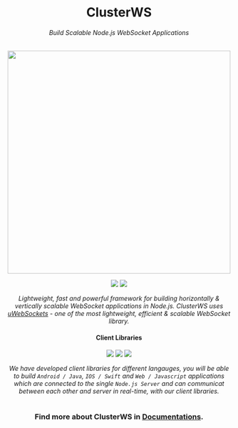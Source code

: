 <h1 align="center">ClusterWS</h1> 
<h6 align="center">Build Scalable Node.js WebSocket Applications</h6>

<p align="center">
 <img src="https://cdn.rawgit.com/goriunov/159120ca6a883d8d4e75543ec395d361/raw/f4c3c36ac1ab75beedcf73312272b60dac33ecfa/clusterws.svg" width="500">
</p>

<p align="center">
 <a title="NPM Version" href="https://badge.fury.io/js/clusterws"><img src="https://badge.fury.io/js/clusterws.svg"></a>
 <a title="GitHub version" href="https://badge.fury.io/gh/goriunov%2FClusterWS"><img src="https://badge.fury.io/gh/goriunov%2FClusterWS.svg"></a>
</p>

<p align="center">
    <i>Lightweight, fast and powerful framework for building horizontally & vertically scalable WebSocket applications in Node.js. ClusterWS uses <a href="https://github.com/uNetworking/uWebSockets">uWebSockets</a> - one of the most lightweight, efficient & scalable WebSocket library.</i>
</p>

<h4 align="center">
    Client Libraries
</h4>

<p align="center">
    <a href="https://github.com/ClusterWS/ClusterWS-Client-Swift"><img src="https://u.cubeupload.com/goriunovd/swift.png" /></a>
    <a href="https://github.com/ClusterWS/ClusterWS-Client-Java"><img src="https://u.cubeupload.com/goriunovd/java.png" /></a>
    <a href="https://github.com/ClusterWS/ClusterWS-Client-JS"><img src="https://u.cubeupload.com/goriunovd/javascript.png" /></a>
</p>

<p align="center">
    <i>We have developed client libraries for different langauges, you will be able to build <code>Android / Java</code>, <code>IOS / Swift</code> and <code>Web / Javascript</code> applications which are connected to the single <code>Node.js Server</code> and can communicat between each other and server in real-time, with our client libraries.</i>
</p>

<h1></h1>
<h3 align="center">
    Find more about ClusterWS in <a href="https://github.com/ClusterWS/ClusterWS/wiki"><strong>Documentations</strong></a>.
</h3>